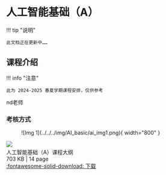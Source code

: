 # 人工智能基础（A）

!!! tip "说明"

    此文档正在更新中……

## 课程介绍

!!! info "注意"

    此为 2024-2025 春夏学期课程安排，仅供参考

nd老师

### 考核方式

<figure markdown="span">
  ![Img 1](../../../img/AI_basic/ai_img1.png){ width="800" }
</figure>

<div class="card file-block" markdown="1">
<div class="file-icon"><img src="../../../../../img/pdf.svg" style="height: 3em;"></div>
<div class="file-body">
<div class="file-title">人工智能基础（A）课程大纲</div>
<div class="file-meta">703 KB | 14 page</div>
</div>
<a class="down-button" target="_blank" href="../../../../../file/AI_basic/ai_doc1.pdf" markdown="1">:fontawesome-solid-download: 下载</a>
</div>
